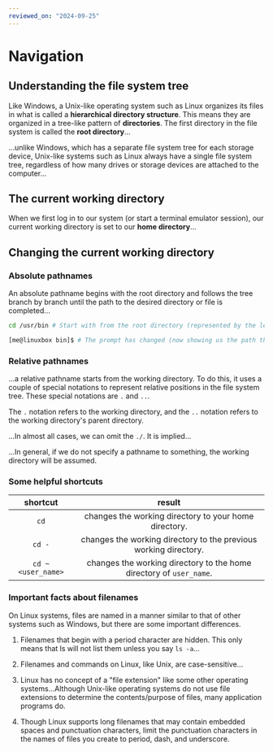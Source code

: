 ```yaml
---
reviewed_on: "2024-09-25"
---
```


# Navigation

## Understanding the file system tree

Like Windows, a Unix-like operating system such as Linux organizes its files in what is called a **hierarchical directory structure**. This means they are organized in a tree-like pattern of **directories**. The first directory in the file system is called the **root directory**...

...unlike Windows, which has a separate file system tree for each storage device, Unix-like systems such as Linux always have a single file system tree, regardless of how many drives or storage devices are attached to the computer...

## The current working directory

When we first log in to our system (or start a terminal emulator session), our current working directory is set to our **home directory**...

## Changing the current working directory

### Absolute pathnames

An absolute pathname begins with the root directory and follows the tree branch by branch until the path to the desired directory or file is completed...

```bash
cd /usr/bin # Start with from the root directory (represented by the leading slash in the pathname)

[me@linuxbox bin]$ # The prompt has changed (now showing us the path that we are in)
```

### Relative pathnames

...a relative pathname starts from the working directory. To do this, it uses a couple of special notations to represent relative positions in the file system tree. These special notations are `.` and `..`.

The `.` notation refers to the working directory, and the `..` notation refers to the working directory's parent directory.

...In almost all cases, we can omit the `./`. It is implied...

...In general, if we do not specify a pathname to something, the working directory will be assumed.

### Some helpful shortcuts

|     shortcut      |                               result                                |
|:-----------------:|:-------------------------------------------------------------------:|
|       `cd`        |        changes the working directory to your home directory.        |
|      `cd -`       |  changes the working directory to the previous working directory.   |
| `cd ~<user_name>` | changes the working directory to the home directory of `user_name`. |

### Important facts about filenames

On Linux systems, files are named in a manner similar to that of other systems such as Windows, but there are some important differences.

1. Filenames that begin with a period character are hidden. This only means that ls will not list them unless you say `ls -a`...

2. Filenames and commands on Linux, like Unix, are case-sensitive...

3. Linux has no concept of a "file extension" like some other operating systems...Although Unix-like operating systems do not use file extensions to determine the contents/purpose of files, many application programs do.

4. Though Linux supports long filenames that may contain embedded spaces and punctuation characters, limit the punctuation characters in the names of files you create to period, dash, and underscore.
